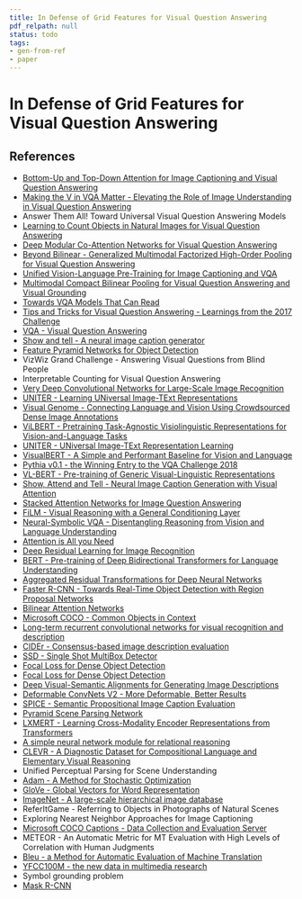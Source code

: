 ```yaml
---
title: In Defense of Grid Features for Visual Question Answering
pdf_relpath: null
status: todo
tags:
- gen-from-ref
- paper
---
```


# In Defense of Grid Features for Visual Question Answering

## References

- [Bottom-Up and Top-Down Attention for Image Captioning and Visual Question Answering](./bottom-up-and-top-down-attention-for-image-captioning-and-visual-question-answering.md)
- [Making the V in VQA Matter - Elevating the Role of Image Understanding in Visual Question Answering](./making-the-v-in-vqa-matter-elevating-the-role-of-image-understanding-in-visual-question-answering.md)
- Answer Them All! Toward Universal Visual Question Answering Models
- [Learning to Count Objects in Natural Images for Visual Question Answering](./learning-to-count-objects-in-natural-images-for-visual-question-answering.md)
- [Deep Modular Co-Attention Networks for Visual Question Answering](./deep-modular-co-attention-networks-for-visual-question-answering.md)
- [Beyond Bilinear - Generalized Multimodal Factorized High-Order Pooling for Visual Question Answering](./beyond-bilinear-generalized-multimodal-factorized-high-order-pooling-for-visual-question-answering.md)
- [Unified Vision-Language Pre-Training for Image Captioning and VQA](./unified-vision-language-pre-training-for-image-captioning-and-vqa.md)
- [Multimodal Compact Bilinear Pooling for Visual Question Answering and Visual Grounding](./multimodal-compact-bilinear-pooling-for-visual-question-answering-and-visual-grounding.md)
- [Towards VQA Models That Can Read](./towards-vqa-models-that-can-read.md)
- [Tips and Tricks for Visual Question Answering - Learnings from the 2017 Challenge](./tips-and-tricks-for-visual-question-answering-learnings-from-the-2017-challenge.md)
- [VQA - Visual Question Answering](./vqa-visual-question-answering.md)
- [Show and tell - A neural image caption generator](./show-and-tell-a-neural-image-caption-generator.md)
- [Feature Pyramid Networks for Object Detection](./feature-pyramid-networks-for-object-detection.md)
- VizWiz Grand Challenge - Answering Visual Questions from Blind People
- Interpretable Counting for Visual Question Answering
- [Very Deep Convolutional Networks for Large-Scale Image Recognition](./very-deep-convolutional-networks-for-large-scale-image-recognition.md)
- [UNITER - Learning UNiversal Image-TExt Representations](./uniter-learning-universal-image-text-representations.md)
- [Visual Genome - Connecting Language and Vision Using Crowdsourced Dense Image Annotations](./visual-genome-connecting-language-and-vision-using-crowdsourced-dense-image-annotations.md)
- [ViLBERT - Pretraining Task-Agnostic Visiolinguistic Representations for Vision-and-Language Tasks](./vilbert-pretraining-task-agnostic-visiolinguistic-representations-for-vision-and-language-tasks.md)
- [UNITER - UNiversal Image-TExt Representation Learning](./uniter-universal-image-text-representation-learning.md)
- [VisualBERT - A Simple and Performant Baseline for Vision and Language](./visualbert-a-simple-and-performant-baseline-for-vision-and-language.md)
- [Pythia v0.1 - the Winning Entry to the VQA Challenge 2018](./pythia-v0-1-the-winning-entry-to-the-vqa-challenge-2018.md)
- [VL-BERT - Pre-training of Generic Visual-Linguistic Representations](./vl-bert-pre-training-of-generic-visual-linguistic-representations.md)
- [Show, Attend and Tell - Neural Image Caption Generation with Visual Attention](./show-attend-and-tell-neural-image-caption-generation-with-visual-attention.md)
- [Stacked Attention Networks for Image Question Answering](./stacked-attention-networks-for-image-question-answering.md)
- [FiLM - Visual Reasoning with a General Conditioning Layer](./film-visual-reasoning-with-a-general-conditioning-layer.md)
- [Neural-Symbolic VQA - Disentangling Reasoning from Vision and Language Understanding](./neural-symbolic-vqa-disentangling-reasoning-from-vision-and-language-understanding.md)
- [Attention is All you Need](./attention-is-all-you-need.md)
- [Deep Residual Learning for Image Recognition](./deep-residual-learning-for-image-recognition.md)
- [BERT - Pre-training of Deep Bidirectional Transformers for Language Understanding](./bert-pre-training-of-deep-bidirectional-transformers-for-language-understanding.md)
- [Aggregated Residual Transformations for Deep Neural Networks](./aggregated-residual-transformations-for-deep-neural-networks.md)
- [Faster R-CNN - Towards Real-Time Object Detection with Region Proposal Networks](./faster-r-cnn-towards-real-time-object-detection-with-region-proposal-networks.md)
- [Bilinear Attention Networks](./bilinear-attention-networks.md)
- [Microsoft COCO - Common Objects in Context](./microsoft-coco-common-objects-in-context.md)
- [Long-term recurrent convolutional networks for visual recognition and description](./long-term-recurrent-convolutional-networks-for-visual-recognition-and-description.md)
- [CIDEr - Consensus-based image description evaluation](./cider-consensus-based-image-description-evaluation.md)
- [SSD - Single Shot MultiBox Detector](./ssd-single-shot-multibox-detector.md)
- [Focal Loss for Dense Object Detection](./focal-loss-for-dense-object-detection.md)
- [Focal Loss for Dense Object Detection](./focal-loss-for-dense-object-detection.md)
- [Deep Visual-Semantic Alignments for Generating Image Descriptions](./deep-visual-semantic-alignments-for-generating-image-descriptions.md)
- [Deformable ConvNets V2 - More Deformable, Better Results](./deformable-convnets-v2-more-deformable-better-results.md)
- [SPICE - Semantic Propositional Image Caption Evaluation](./spice-semantic-propositional-image-caption-evaluation.md)
- [Pyramid Scene Parsing Network](./pyramid-scene-parsing-network.md)
- [LXMERT - Learning Cross-Modality Encoder Representations from Transformers](./lxmert-learning-cross-modality-encoder-representations-from-transformers.md)
- [A simple neural network module for relational reasoning](./a-simple-neural-network-module-for-relational-reasoning.md)
- [CLEVR - A Diagnostic Dataset for Compositional Language and Elementary Visual Reasoning](./clevr-a-diagnostic-dataset-for-compositional-language-and-elementary-visual-reasoning.md)
- Unified Perceptual Parsing for Scene Understanding
- [Adam - A Method for Stochastic Optimization](./adam-a-method-for-stochastic-optimization.md)
- [GloVe - Global Vectors for Word Representation](./glove-global-vectors-for-word-representation.md)
- [ImageNet - A large-scale hierarchical image database](./imagenet-a-large-scale-hierarchical-image-database.md)
- ReferItGame - Referring to Objects in Photographs of Natural Scenes
- Exploring Nearest Neighbor Approaches for Image Captioning
- [Microsoft COCO Captions - Data Collection and Evaluation Server](./microsoft-coco-captions-data-collection-and-evaluation-server.md)
- METEOR - An Automatic Metric for MT Evaluation with High Levels of Correlation with Human Judgments
- [Bleu - a Method for Automatic Evaluation of Machine Translation](./bleu-a-method-for-automatic-evaluation-of-machine-translation.md)
- [YFCC100M - the new data in multimedia research](./yfcc100m-the-new-data-in-multimedia-research.md)
- Symbol grounding problem
- [Mask R-CNN](./mask-r-cnn.md)
